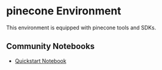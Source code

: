 
# pinecone Environment

This environment is equipped with pinecone tools and SDKs.

## Community Notebooks

- [Quickstart Notebook](./quickstart.ipynb)
